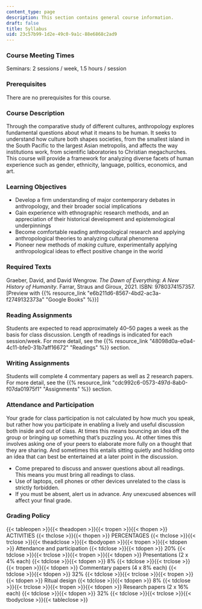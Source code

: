 ```yaml
---
content_type: page
description: This section contains general course information.
draft: false
title: Syllabus
uid: 23c57b99-1d2e-49c0-9a1c-88e6868c2ad9
---
```

### Course Meeting Times

Seminars: 2 sessions / week, 1.5 hours / session

### Prerequisites

There are no prerequisites for this course.

### Course Description

Through the comparative study of different cultures, anthropology explores fundamental questions about what it means to be human. It seeks to understand how culture both shapes societies, from the smallest island in the South Pacific to the largest Asian metropolis, and affects the way institutions work, from scientific laboratories to Christian megachurches. This course will provide a framework for analyzing diverse facets of human experience such as gender, ethnicity, language, politics, economics, and art.

### Learning Objectives

- Develop a firm understanding of major contemporary debates in anthropology, and their broader social implications
- Gain experience with ethnographic research methods, and an appreciation of their historical development and epistemological underpinnings
- Become comfortable reading anthropological research and applying anthropological theories to analyzing cultural phenomena
- Pioneer new methods of *making* culture, experimentally applying anthropological ideas to effect positive change in the world

### Required Texts

Graeber, David, and David Wengrow. *The Dawn of Everything: A New History of Humanity*. Farrar, Straus and Giroux, 2021. ISBN: ‎9780374157357. \[Preview with {{% resource_link "e6b211d6-8567-4bd2-ac3a-f2749132373a" "Google Books" %}}\]

### Reading Assignments

Students are expected to read approximately 40–50 pages a week as the basis for class discussion. Length of readings is indicated for each session/week. For more detail, see the {{% resource_link "48098d0a-e0a4-4c11-bfe0-31b7aff16672" "Readings" %}} section.

### Writing Assignments

Students will complete 4 commentary papers as well as 2 research papers. For more detail, see the {{% resource_link "cdc992c6-0573-497d-8ab0-f07da01975f1" "Assignments" %}} section.

### Attendance and Participation

Your grade for class participation is not calculated by how much you speak, but rather how you participate in enabling a lively and useful discussion both inside and out of class. At times this means bouncing an idea off the group or bringing up something that’s puzzling you. At other times this involves asking one of your peers to elaborate more fully on a thought that they are sharing. And sometimes this entails sitting quietly and holding onto an idea that can best be entertained at a later point in the discussion.

- Come prepared to discuss and answer questions about all readings. This means you must bring all readings to class.
- Use of laptops, cell phones or other devices unrelated to the class is strictly forbidden.
- If you must be absent, alert us in advance. Any unexcused absences will affect your final grade.

### Grading Policy

{{< tableopen >}}{{< theadopen >}}{{< tropen >}}{{< thopen >}}
ACTIVITIES
{{< thclose >}}{{< thopen >}}
PERCENTAGES
{{< thclose >}}{{< trclose >}}{{< theadclose >}}{{< tbodyopen >}}{{< tropen >}}{{< tdopen >}}
Attendance and participation
{{< tdclose >}}{{< tdopen >}}
20%
{{< tdclose >}}{{< trclose >}}{{< tropen >}}{{< tdopen >}}
Presentations (2 x 4% each)
{{< tdclose >}}{{< tdopen >}}
8%
{{< tdclose >}}{{< trclose >}}{{< tropen >}}{{< tdopen >}}
Commentary papers (4 x 8% each)
{{< tdclose >}}{{< tdopen >}}
32%
{{< tdclose >}}{{< trclose >}}{{< tropen >}}{{< tdopen >}}
Ritual design
{{< tdclose >}}{{< tdopen >}}
8%
{{< tdclose >}}{{< trclose >}}{{< tropen >}}{{< tdopen >}}
Research papers (2 x 16% each)
{{< tdclose >}}{{< tdopen >}}
32%
{{< tdclose >}}{{< trclose >}}{{< tbodyclose >}}{{< tableclose >}}